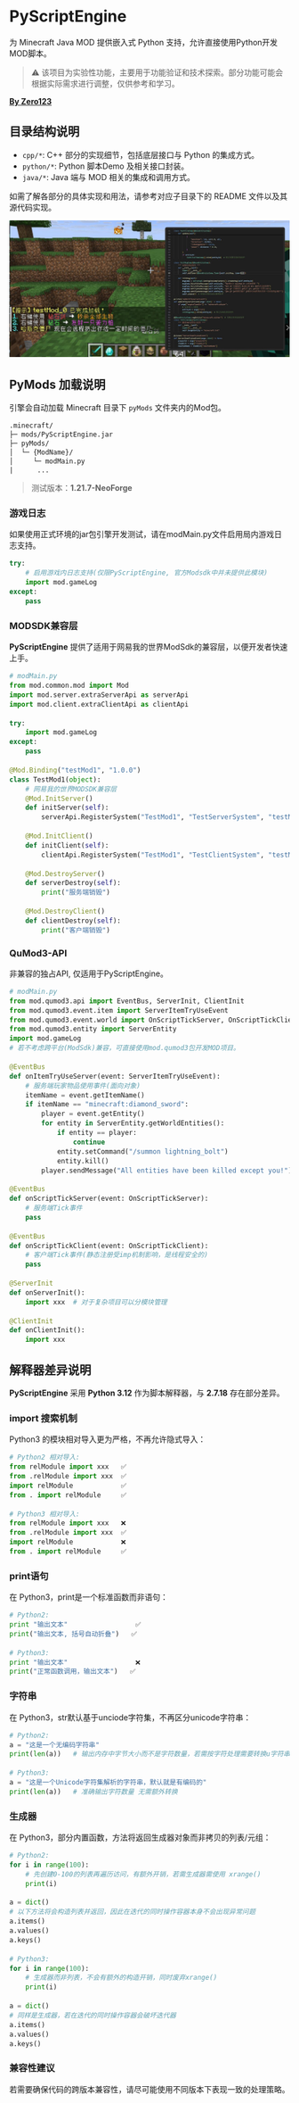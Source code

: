 # PyScriptEngine
为 Minecraft Java MOD 提供嵌入式 Python 支持，允许直接使用Python开发MOD脚本。

> ⚠️ 该项目为实验性功能，主要用于功能验证和技术探索。部分功能可能会根据实际需求进行调整，仅供参考和学习。

**[By Zero123](https://space.bilibili.com/456549011)**

## 目录结构说明
- `cpp/*`: C++ 部分的实现细节，包括底层接口与 Python 的集成方式。
- `python/*`: Python 脚本Demo 及相关接口封装。
- `java/*`: Java 端与 MOD 相关的集成和调用方式。

如需了解各部分的具体实现和用法，请参考对应子目录下的 README 文件以及其源代码实现。

![Main](images/img1.jpg)

## PyMods 加载说明
引擎会自动加载 Minecraft 目录下 `pyMods` 文件夹内的Mod包。
```
.minecraft/
├─ mods/PyScriptEngine.jar
├─ pyMods/
│  └─ {ModName}/
│     └─ modMain.py
|      ...
```
> 测试版本：**1.21.7-NeoForge**

### 游戏日志
如果使用正式环境的jar包引擎开发测试，请在modMain.py文件启用局内游戏日志支持。
```python
try:
    # 启用游戏内日志支持(仅限PyScriptEngine, 官方Modsdk中并未提供此模块)
    import mod.gameLog
except:
    pass
```

### MODSDK兼容层
**PyScriptEngine** 提供了适用于网易我的世界ModSdk的兼容层，以便开发者快速上手。
```python
# modMain.py
from mod.common.mod import Mod
import mod.server.extraServerApi as serverApi
import mod.client.extraClientApi as clientApi

try:
    import mod.gameLog
except:
    pass

@Mod.Binding("testMod1", "1.0.0")
class TestMod1(object):
    # 网易我的世界MODSDK兼容层
    @Mod.InitServer()
    def initServer(self):
        serverApi.RegisterSystem("TestMod1", "TestServerSystem", "testMod_1.Server.TestSystem")

    @Mod.InitClient()
    def initClient(self):
        clientApi.RegisterSystem("TestMod1", "TestClientSystem", "testMod_1.Client.TestSystem")

    @Mod.DestroyServer()
    def serverDestroy(self):
        print("服务端销毁")

    @Mod.DestroyClient()
    def clientDestroy(self):
        print("客户端销毁")
```

### QuMod3-API
非兼容的独占API, 仅适用于PyScriptEngine。
```python
# modMain.py
from mod.qumod3.api import EventBus, ServerInit, ClientInit
from mod.qumod3.event.item import ServerItemTryUseEvent
from mod.qumod3.event.world import OnScriptTickServer, OnScriptTickClient
from mod.qumod3.entity import ServerEntity
import mod.gameLog
# 若不考虑跨平台(ModSdk)兼容，可直接使用mod.qumod3包开发MOD项目。

@EventBus
def onItemTryUseServer(event: ServerItemTryUseEvent):
    # 服务端玩家物品使用事件(面向对象)
    itemName = event.getItemName()
    if itemName == "minecraft:diamond_sword":
        player = event.getEntity()
        for entity in ServerEntity.getWorldEntities():
            if entity == player:
                continue
            entity.setCommand("/summon lightning_bolt")
            entity.kill()
        player.sendMessage("All entities have been killed except you!")

@EventBus
def onScriptTickServer(event: OnScriptTickServer):
    # 服务端Tick事件
    pass

@EventBus
def onScriptTickClient(event: OnScriptTickClient):
    # 客户端Tick事件(静态注册受imp机制影响，是线程安全的)
    pass

@ServerInit
def onServerInit():
    import xxx  # 对于复杂项目可以分模块管理

@ClientInit
def onClientInit():
    import xxx
```

## 解释器差异说明
**PyScriptEngine** 采用 **Python 3.12** 作为脚本解释器，与 **2.7.18** 存在部分差异。

### import 搜索机制
Python3 的模块相对导入更为严格，不再允许隐式导入：
```python
# Python2 相对导入:
from relModule import xxx   ✅
from .relModule import xxx  ✅
import relModule            ✅
from . import relModule     ✅

# Python3 相对导入:
from relModule import xxx   ❌
from .relModule import xxx  ✅
import relModule            ❌
from . import relModule     ✅
```

### print语句
在 Python3，print是一个标准函数而非语句：
```python
# Python2:
print "输出文本"                 ✅
print("输出文本, 括号自动折叠")   ✅

# Python3:
print "输出文本"                 ❌
print("正常函数调用，输出文本")   ✅
```

### 字符串
在 Python3，str默认基于unciode字符集，不再区分unicode字符串：
```python
# Python2:
a = "这是一个无编码字符串"
print(len(a))   # 输出内存中字节大小而不是字符数量，若需按字符处理需要转换u字符串

# Python3:
a = "这是一个Unicode字符集解析的字符串，默认就是有编码的"
print(len(a))   # 准确输出字符数量 无需额外转换
```

### 生成器
在 Python3，部分内置函数，方法将返回生成器对象而非拷贝的列表/元组：
```python
# Python2:
for i in range(100):
    # 先创建0-100的列表再遍历访问，有额外开销，若需生成器需使用 xrange()
    print(i)

a = dict()
# 以下方法将会构造列表并返回，因此在迭代的同时操作容器本身不会出现异常问题
a.items()
a.values()
a.keys()

# Python3:
for i in range(100):
    # 生成器而非列表，不会有额外的构造开销，同时废弃xrange()
    print(i)

a = dict()
# 同样是生成器，若在迭代的同时操作容器会破坏迭代器
a.items()
a.values()
a.keys()
```

### 兼容性建议
若需要确保代码的跨版本兼容性，请尽可能使用不同版本下表现一致的处理策略。